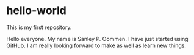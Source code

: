 # hello-world
This is my first repository.

Hello everyone.
My name is Sanley P. Oommen. I have just started using GitHub.
I am really looking forward to make as well as learn new things.
